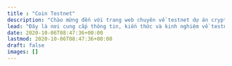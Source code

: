 ```yaml
---
title : "Coin Testnet"
description: "Chào mừng đến với trang web chuyên về testnet dự án crypto của chúng tôi! Đây là một nơi cung cấp thông tin và hướng dẫn về cách sử dụng testnet để nhận airdrop của các dự án crypto."
lead: "Đây là nơi cung cấp thông tin, kiến thức và kinh nghiệm về testnet - một phần quan trọng trong quá trình phát triển dự án crypto."
date: 2020-10-06T08:47:36+00:00
lastmod: 2020-10-06T08:47:36+00:00
draft: false
images: []
---
```

